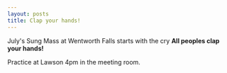 ```yaml
---
layout: posts
title: Clap your hands!
---
```


July's Sung Mass at Wentworth Falls starts with the cry **All peoples clap your hands!**

Practice at Lawson 4pm in the meeting room.


